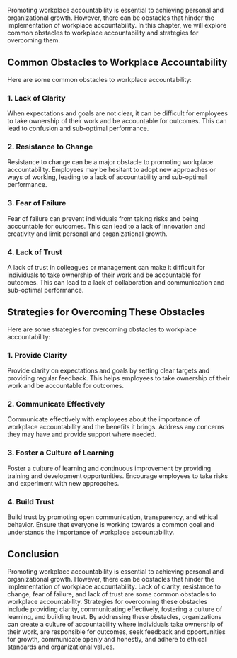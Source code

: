 
Promoting workplace accountability is essential to achieving personal and organizational growth. However, there can be obstacles that hinder the implementation of workplace accountability. In this chapter, we will explore common obstacles to workplace accountability and strategies for overcoming them.

Common Obstacles to Workplace Accountability
--------------------------------------------

Here are some common obstacles to workplace accountability:

### 1. Lack of Clarity

When expectations and goals are not clear, it can be difficult for employees to take ownership of their work and be accountable for outcomes. This can lead to confusion and sub-optimal performance.

### 2. Resistance to Change

Resistance to change can be a major obstacle to promoting workplace accountability. Employees may be hesitant to adopt new approaches or ways of working, leading to a lack of accountability and sub-optimal performance.

### 3. Fear of Failure

Fear of failure can prevent individuals from taking risks and being accountable for outcomes. This can lead to a lack of innovation and creativity and limit personal and organizational growth.

### 4. Lack of Trust

A lack of trust in colleagues or management can make it difficult for individuals to take ownership of their work and be accountable for outcomes. This can lead to a lack of collaboration and communication and sub-optimal performance.

Strategies for Overcoming These Obstacles
-----------------------------------------

Here are some strategies for overcoming obstacles to workplace accountability:

### 1. Provide Clarity

Provide clarity on expectations and goals by setting clear targets and providing regular feedback. This helps employees to take ownership of their work and be accountable for outcomes.

### 2. Communicate Effectively

Communicate effectively with employees about the importance of workplace accountability and the benefits it brings. Address any concerns they may have and provide support where needed.

### 3. Foster a Culture of Learning

Foster a culture of learning and continuous improvement by providing training and development opportunities. Encourage employees to take risks and experiment with new approaches.

### 4. Build Trust

Build trust by promoting open communication, transparency, and ethical behavior. Ensure that everyone is working towards a common goal and understands the importance of workplace accountability.

Conclusion
----------

Promoting workplace accountability is essential to achieving personal and organizational growth. However, there can be obstacles that hinder the implementation of workplace accountability. Lack of clarity, resistance to change, fear of failure, and lack of trust are some common obstacles to workplace accountability. Strategies for overcoming these obstacles include providing clarity, communicating effectively, fostering a culture of learning, and building trust. By addressing these obstacles, organizations can create a culture of accountability where individuals take ownership of their work, are responsible for outcomes, seek feedback and opportunities for growth, communicate openly and honestly, and adhere to ethical standards and organizational values.
